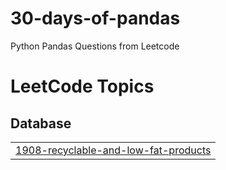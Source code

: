 # 30-days-of-pandas
Python Pandas Questions from Leetcode

<!---LeetCode Topics Start-->
# LeetCode Topics
## Database
|  |
| ------- |
| [1908-recyclable-and-low-fat-products](https://github.com/RBENJAMINFRANKLIN/30-days-of-pandas/tree/master/1908-recyclable-and-low-fat-products) |
<!---LeetCode Topics End-->